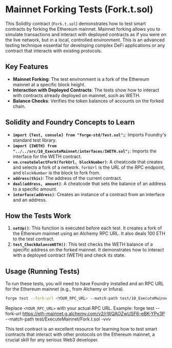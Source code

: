 # Mainnet Forking Tests (Fork.t.sol)

This Solidity contract (`Fork.t.sol`) demonstrates how to test smart contracts by forking the Ethereum mainnet. Mainnet forking allows you to simulate transactions and interact with deployed contracts as if you were on the live network, but in a local, controlled environment. This is an advanced testing technique essential for developing complex DeFi applications or any contract that interacts with existing protocols.

## Key Features

*   **Mainnet Forking**: The test environment is a fork of the Ethereum mainnet at a specific block height.
*   **Interaction with Deployed Contracts**: The tests show how to interact with contracts already deployed on mainnet, such as WETH.
*   **Balance Checks**: Verifies the token balances of accounts on the forked chain.

## Solidity and Foundry Concepts to Learn

*   **`import {Test, console} from "forge-std/Test.sol";`**: Imports Foundry's standard test library.
*   **`import {IWETH} from "../../src/10_ExecuteMainnet/interfaces/IWETH.sol";`**: Imports the interface for the WETH contract.
*   **`vm.createSelectFork(forkUrl, blockNumber)`**: A cheatcode that creates and selects a fork of a network. `forkUrl` is the URL of the RPC endpoint, and `blockNumber` is the block to fork from.
*   **`address(this)`**: The address of the current contract.
*   **`deal(address, amount)`**: A cheatcode that sets the balance of an address to a specific amount.
*   **`interface(address)`**: Creates an instance of a contract from an interface and an address.

## How the Tests Work

1.  **`setUp()`**: This function is executed before each test. It creates a fork of the Ethereum mainnet using an Alchemy RPC URL. It also deals 100 ETH to the test contract.
2.  **`test_CheckBalanceWETH()`**: This test checks the WETH balance of a specific address on the forked mainnet. It demonstrates how to interact with a deployed contract (WETH) and check its state.

## Usage (Running Tests)

To run these tests, you will need to have Foundry installed and an RPC URL for the Ethereum mainnet (e.g., from Alchemy or Infura).

```bash
forge test --fork-url <YOUR_RPC_URL> --match-path test/10_ExecuteMainnet/Fork.t.sol -vvv
```

Replace `<YOUR_RPC_URL>` with your actual RPC URL.  Example: forge test --fork-url https://eth-mainnet.g.alchemy.com/v2/rWQAOZwUSF6-eBK-YPy3P --match-path test/ExecuteMainnet/Fork.t.sol -vvv

This test contract is an excellent resource for learning how to test smart contracts that interact with other protocols on the Ethereum mainnet, a crucial skill for any serious Web3 developer.
